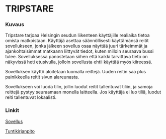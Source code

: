 # TRIPSTARE

### Kuvaus
Tripstare tarjoaa Helsingin seudun liikenteen käyttäjille realiaika tietoa omista matkoistaan. Käyttäjä asettaa säännöllisesti käyttämänsä reitit sovellukseen, jonka jälkeen sovellus osaa näyttää juuri tärkeimmät ja ajankohtaisimmat matkaann liittyvät tiedot, kuten milloin seuraava bussi tulee. Sovelluksessa panostetaan siihen että kaikki tarvittava tieto on näkyvissä heti etusivulla, jolloin sovellusta ehtii käyttää myös kiireessä.

Sovelluksen käyttö aloitetaan luomalla reittejä. Uuden reitin saa plus painikkeella reitit sivun alareunasta. 

Sovellukseen voi luoda tilin, jollin luodut reitit tallentuvat tiliin, ja samoja reittejä pystyy seuraamaan monella laitteella. Jos käyttäjä ei luo tiliä, luodut reiti tallentuvat lokaalisti.

### Linkit
[Sovellus](https://tripstare.herokuapp.com/)

[Tuntikirjanpito](https://docs.google.com/spreadsheets/d/1jDFr-9H4ntko55PDcn9fuxuNxkbz-8J2Le3PAzoEF_g/edit?usp=sharing)
